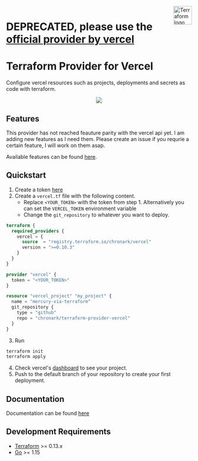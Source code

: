
<a href="https://terraform.io">
    <img src="https://cdn.rawgit.com/hashicorp/terraform-website/master/content/source/assets/images/logo-hashicorp.svg" alt="Terraform logo" title="Terraform" height="50" align="right"></img>
</a>



# DEPRECATED, please use the [official provider by vercel](https://github.com/vercel/terraform-provider-vercel)


# Terraform Provider for Vercel

Configure vercel resources such as projects, deployments and secrets as code with terraform.

<div align="center"><a href="https://codecov.io/gh/chronark/terraform-provider-vercel">
  <img src="https://codecov.io/gh/chronark/terraform-provider-vercel/branch/main/graph/badge.svg?token=pBJrBYgr9g"/>
</a></div>



## Features

This provider has not reached feauture parity with the vercel api yet. I am adding new features as I need them.
Please create an issue if you requrie a certain feature, I will work on them asap.

Available features can be found [here](https://registry.terraform.io/providers/chronark/vercel/latest/docs).

## Quickstart

1. Create a token [here](https://vercel.com/account/tokens)
2. Create a `vercel.tf` file with the following content. 
    - Replace `<YOUR_TOKEN>` with the token from step 1. Alternatively you can set the `VERCEL_TOKEN` environment variable
    - Change the `git_repository` to whatever you want to deploy.

```tf
terraform {
  required_providers {
    vercel = {
      source  = "registry.terraform.io/chronark/vercel"
      version = ">=0.10.3"
    }
  }
}

provider "vercel" {
  token = "<YOUR_TOKEN>"
}

resource "vercel_project" "my_project" {
  name = "mercury-via-terraform"
  git_repository {
    type = "github"
    repo = "chronark/terraform-provider-vercel"
  }
}
```

3. Run
```sh
terraform init
terraform apply
```


4. Check vercel's [dashboard](https://vercel.com/dashboard) to see your project.
5. Push to the default branch of your repository to create your first deployment.

## Documentation

Documentation can be found [here](https://registry.terraform.io/providers/chronark/vercel/latest/docs)

## Development Requirements

-	[Terraform](https://www.terraform.io/downloads.html) >= 0.13.x
-	[Go](https://golang.org/doc/install) >= 1.15
